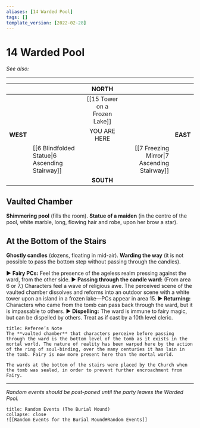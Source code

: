 ```yaml
---
aliases: [14 Warded Pool]
tags: []
template_version: [2022-02-28]
---
```

# 14 Warded Pool
*See also:* 
___
|          |                                                |             NORTH             |                                             |          |
|:-------- |:---------------------------------------------- |:-----------------------------:| -------------------------------------------:| --------:|
|          |                                                | [[15 Tower on a Frozen Lake]] |                                             |          |
| **WEST** |                                                |         YOU ARE HERE          |                                             | **EAST** |
|          | [[6 Blindfolded Statue\|6 Ascending Stairway]] |                               | [[7 Freezing Mirror\|7 Ascending Stairway]] |          |
|          |                                                |           **SOUTH**           |                                             |          |

## Vaulted Chamber
**Shimmering pool** (fills the room).
**Statue of a maiden** (in the centre of the pool, white marble, long, flowing hair and robe, upon her brow a star).

## At the Bottom of the Stairs
**Ghostly candles** (dozens, floating in mid-air).
**Warding the way** (it is not possible to pass the bottom step without passing through the candles).

▶ **Fairy PCs:** Feel the presence of the ageless realm pressing against the ward, from the other side.
▶ **Passing through the candle ward:** (From area 6 or 7.) Characters feel a wave of religious awe. The perceived scene of the vaulted chamber dissolves and reforms into an outdoor scene with a white tower upon an island in a frozen lake—PCs appear in area 15.
▶ **Returning:** Characters who came from the tomb can pass back through the ward, but it is impassable to others.
▶ **Dispelling:** The ward is immune to fairy magic, but can be dispelled by others. Treat as if cast by a 10th level cleric.

```ad-note
title: Referee’s Note
The **vaulted chamber** that characters perceive before passing through the ward is the bottom level of the tomb as it exists in the mortal world. The nature of reality has been warped here by the action of the ring of soul-binding, over the many centuries it has lain in the tomb. Fairy is now more present here than the mortal world.

The wards at the bottom of the stairs were placed by the Church when the tomb was sealed, in order to prevent further encroachment from Fairy.
```
___
*Random events should be post-poned until the party leaves the Warded Pool.*

```ad-warning
title: Random Events (The Burial Mound)
collapse: close
![[Random Events for the Burial Mound#Random Events]]
```